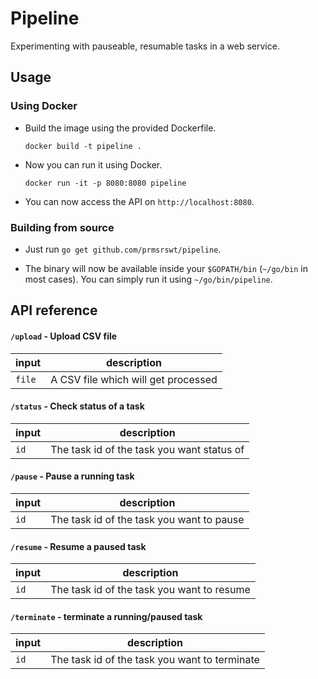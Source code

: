 # Pipeline

Experimenting with pauseable, resumable tasks in a web service.

## Usage

### Using Docker

- Build the image using the provided Dockerfile.

  ```
  docker build -t pipeline .
  ```

- Now you can run it using Docker.

  ```
  docker run -it -p 8080:8080 pipeline
  ```

- You can now access the API on `http://localhost:8080`.

### Building from source

- Just run `go get github.com/prmsrswt/pipeline`.

- The binary will now be available inside your `$GOPATH/bin` (`~/go/bin` in most cases). You can simply run it using `~/go/bin/pipeline`.

## API reference

#### `/upload` - Upload CSV file

| input  | description                         |
| ------ | ----------------------------------- |
| `file` | A CSV file which will get processed |

#### `/status` - Check status of a task

| input | description                                |
| ----- | ------------------------------------------ |
| `id`  | The task id of the task you want status of |

#### `/pause` - Pause a running task

| input | description                               |
| ----- | ----------------------------------------- |
| `id`  | The task id of the task you want to pause |

#### `/resume` - Resume a paused task

| input | description                                |
| ----- | ------------------------------------------ |
| `id`  | The task id of the task you want to resume |

#### `/terminate` - terminate a running/paused task

| input | description                                   |
| ----- | --------------------------------------------- |
| `id`  | The task id of the task you want to terminate |
